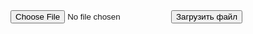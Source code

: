 <input type="file" id="fileInput" />
<button id="uploadBtn">Загрузить файл</button>

<script type="module">
  import { initializeApp } from "https://www.gstatic.com/firebasejs/11.9.1/firebase-app.js";
  import { getStorage, ref, uploadBytes } from "https://www.gstatic.com/firebasejs/11.9.1/firebase-storage.js";

  const firebaseConfig = {
    apiKey: "AIzaSyBJX1aiBnBg_dVQ_AOA5L3rsvQyLgIb27E",
    authDomain: "legal-acts-portal.firebaseapp.com",
    projectId: "legal-acts-portal",
    storageBucket: "legal-acts-portal.appspot.com",
    messagingSenderId: "969951897920",
    appId: "1:969951897920:web:3e35b87565cfcc9e0832a5"
  };

  const app = initializeApp(firebaseConfig);
  const storage = getStorage(app);

  document.getElementById('uploadBtn').onclick = async () => {
    const fileInput = document.getElementById('fileInput');
    if (!fileInput.files.length) {
      alert('Выберите файл');
      return;
    }
    const file = fileInput.files[0];
    const storageRef = ref(storage, `test_uploads/${file.name}`);
    try {
      await uploadBytes(storageRef, file);
      alert('Файл загружен!');
    } catch (e) {
      alert('Ошибка загрузки: ' + e.message);
    }
  }
</script>

